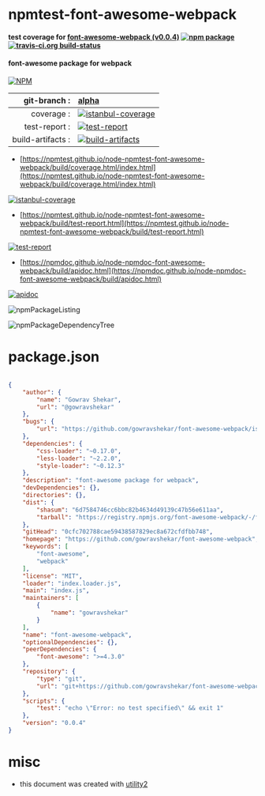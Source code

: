 # npmtest-font-awesome-webpack

#### test coverage for  [font-awesome-webpack (v0.0.4)](https://github.com/gowravshekar/font-awesome-webpack)  [![npm package](https://img.shields.io/npm/v/npmtest-font-awesome-webpack.svg?style=flat-square)](https://www.npmjs.org/package/npmtest-font-awesome-webpack) [![travis-ci.org build-status](https://api.travis-ci.org/npmtest/node-npmtest-font-awesome-webpack.svg)](https://travis-ci.org/npmtest/node-npmtest-font-awesome-webpack)

#### font-awesome package for webpack

[![NPM](https://nodei.co/npm/font-awesome-webpack.png?downloads=true&downloadRank=true&stars=true)](https://www.npmjs.com/package/font-awesome-webpack)

| git-branch : | [alpha](https://github.com/npmtest/node-npmtest-font-awesome-webpack/tree/alpha)|
|--:|:--|
| coverage : | [![istanbul-coverage](https://npmtest.github.io/node-npmtest-font-awesome-webpack/build/coverage.badge.svg)](https://npmtest.github.io/node-npmtest-font-awesome-webpack/build/coverage.html/index.html)|
| test-report : | [![test-report](https://npmtest.github.io/node-npmtest-font-awesome-webpack/build/test-report.badge.svg)](https://npmtest.github.io/node-npmtest-font-awesome-webpack/build/test-report.html)|
| build-artifacts : | [![build-artifacts](https://npmtest.github.io/node-npmtest-font-awesome-webpack/glyphicons_144_folder_open.png)](https://github.com/npmtest/node-npmtest-font-awesome-webpack/tree/gh-pages/build)|

- [https://npmtest.github.io/node-npmtest-font-awesome-webpack/build/coverage.html/index.html](https://npmtest.github.io/node-npmtest-font-awesome-webpack/build/coverage.html/index.html)

[![istanbul-coverage](https://npmtest.github.io/node-npmtest-font-awesome-webpack/build/screenCapture.buildCi.browser.%252Ftmp%252Fbuild%252Fcoverage.lib.html.png)](https://npmtest.github.io/node-npmtest-font-awesome-webpack/build/coverage.html/index.html)

- [https://npmtest.github.io/node-npmtest-font-awesome-webpack/build/test-report.html](https://npmtest.github.io/node-npmtest-font-awesome-webpack/build/test-report.html)

[![test-report](https://npmtest.github.io/node-npmtest-font-awesome-webpack/build/screenCapture.buildCi.browser.%252Ftmp%252Fbuild%252Ftest-report.html.png)](https://npmtest.github.io/node-npmtest-font-awesome-webpack/build/test-report.html)

- [https://npmdoc.github.io/node-npmdoc-font-awesome-webpack/build/apidoc.html](https://npmdoc.github.io/node-npmdoc-font-awesome-webpack/build/apidoc.html)

[![apidoc](https://npmdoc.github.io/node-npmdoc-font-awesome-webpack/build/screenCapture.buildCi.browser.%252Ftmp%252Fbuild%252Fapidoc.html.png)](https://npmdoc.github.io/node-npmdoc-font-awesome-webpack/build/apidoc.html)

![npmPackageListing](https://npmtest.github.io/node-npmtest-font-awesome-webpack/build/screenCapture.npmPackageListing.svg)

![npmPackageDependencyTree](https://npmtest.github.io/node-npmtest-font-awesome-webpack/build/screenCapture.npmPackageDependencyTree.svg)



# package.json

```json

{
    "author": {
        "name": "Gowrav Shekar",
        "url": "@gowravshekar"
    },
    "bugs": {
        "url": "https://github.com/gowravshekar/font-awesome-webpack/issues"
    },
    "dependencies": {
        "css-loader": "~0.17.0",
        "less-loader": "~2.2.0",
        "style-loader": "~0.12.3"
    },
    "description": "font-awesome package for webpack",
    "devDependencies": {},
    "directories": {},
    "dist": {
        "shasum": "6d7584746cc6bbc82b4634d49139c47b56e611aa",
        "tarball": "https://registry.npmjs.org/font-awesome-webpack/-/font-awesome-webpack-0.0.4.tgz"
    },
    "gitHead": "0cfc702788cae59438587829ec8a672cfdfbb748",
    "homepage": "https://github.com/gowravshekar/font-awesome-webpack",
    "keywords": [
        "font-awesome",
        "webpack"
    ],
    "license": "MIT",
    "loader": "index.loader.js",
    "main": "index.js",
    "maintainers": [
        {
            "name": "gowravshekar"
        }
    ],
    "name": "font-awesome-webpack",
    "optionalDependencies": {},
    "peerDependencies": {
        "font-awesome": ">=4.3.0"
    },
    "repository": {
        "type": "git",
        "url": "git+https://github.com/gowravshekar/font-awesome-webpack.git"
    },
    "scripts": {
        "test": "echo \"Error: no test specified\" && exit 1"
    },
    "version": "0.0.4"
}
```



# misc
- this document was created with [utility2](https://github.com/kaizhu256/node-utility2)

